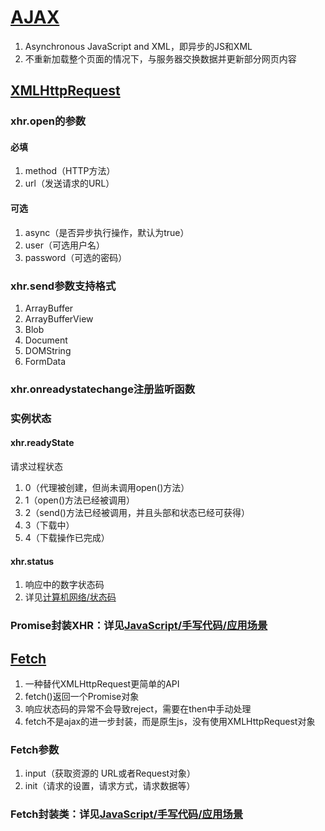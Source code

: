 # [AJAX](https://developer.mozilla.org/zh-CN/docs/Learn/JavaScript/Client-side_web_APIs/Fetching_data#xmlhttprequest)

1. Asynchronous JavaScript and XML，即异步的JS和XML
2. 不重新加载整个页面的情况下，与服务器交换数据并更新部分网页内容

## [XMLHttpRequest](https://developer.mozilla.org/zh-CN/docs/Web/API/XMLHttpRequest)

### xhr.open的参数

#### 必填

1. method（HTTP方法）
2. url（发送请求的URL）

#### 可选

1. async（是否异步执行操作，默认为true）
2. user（可选用户名）
3. password（可选的密码）

### xhr.send参数支持格式

1. ArrayBuffer
2. ArrayBufferView
3. Blob
4. Document
5. DOMString
6. FormData

### xhr.onreadystatechange注册监听函数

### 实例状态

#### xhr.readyState

请求过程状态

1. 0（代理被创建，但尚未调用open()方法）
2. 1（open()方法已经被调用）
3. 2（send()方法已经被调用，并且头部和状态已经可获得）
4. 3（下载中）
5. 4（下载操作已完成）

#### xhr.status

1. 响应中的数字状态码
2. 详见[计算机网络/状态码](../../计算机网络/07-状态码.md)

### Promise封装XHR：详见[JavaScript/手写代码/应用场景](../08-代码手写/06-应用场景.md)

## [Fetch](https://developer.mozilla.org/zh-CN/docs/Web/API/Fetch_API/Using_Fetch)

1. 一种替代XMLHttpRequest更简单的API
2. fetch()返回一个Promise对象
3. 响应状态码的异常不会导致reject，需要在then中手动处理
4. fetch不是ajax的进一步封装，而是原生js，没有使用XMLHttpRequest对象

### Fetch参数

1. input（获取资源的 URL或者Request对象）
2. init（请求的设置，请求方式，请求数据等）

### Fetch封装类：详见[JavaScript/手写代码/应用场景](../08-代码手写/06-应用场景.md)
